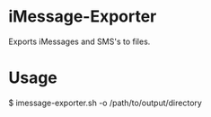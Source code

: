 iMessage-Exporter
=================
Exports iMessages and SMS's to files.

Usage
=====
$ imessage-exporter.sh -o /path/to/output/directory
